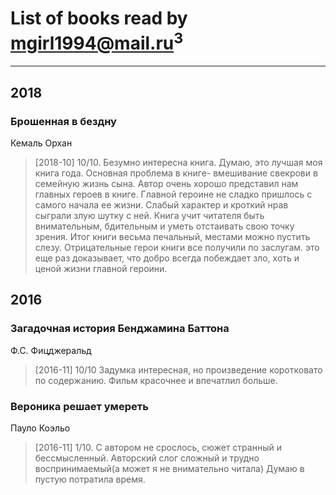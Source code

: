 # List of books read by [mgirl1994@mail.ru](https://my.mail.ru/mail/mgirl1994/)<sup>3</sup>
---

## 2018

### Брошенная в бездну
Кемаль Орхан
> [2018-10] 10/10. 
> Безумно интересна книга. Думаю, это лучшая моя книга года. Основная проблема в книге- вмешивание свекрови в семейную жизнь сына. Автор очень хорошо представил нам главных героев в книге. Главной героине не сладко пришлось с самого начала ее жизни. Слабый характер и кроткий нрав сыграли злую шутку с ней. Книга учит читателя быть внимательным, бдительным и уметь отстаивать свою точку зрения. Итог книги весьма печальный, местами можно пустить  слезу. Отрицательные герои книги все получили по заслугам. это еще раз доказывает, что добро всегда побеждает зло, хоть и ценой жизни главной  героини.



## 2016

### Загадочная история Бенджамина Баттона
Ф.С. Фицджеральд
> [2016-11] 10/10 
> Задумка интересная, но произведение коротковато по содержанию. Фильм красочнее и впечатлил больше.


### Вероника решает умереть
Пауло Коэльо
> [2016-11] 1/10. 
> С автором не срослось, сюжет странный и бессмысленный. Авторский слог сложный и трудно воспринимаемый(а может я не внимательно читала) Думаю в пустую потратила время.




